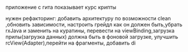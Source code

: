 приложение с гита показывает курс крипты

нужен рефакторинг: добавить архитектуру по возможности clean ,обновить зависимости,
настроить грейдл как он должен быть,убрать rxJava и заменить на куратины,
перевести на viewBinding,загрузка прилы(загрузка данных) должна быть в фоновой загрузке,
улучшить rcView(Adapter),перейти на фрагменты, добавить di
